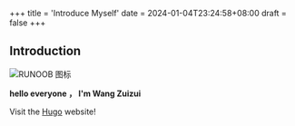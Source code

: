 +++
title = 'Introduce Myself'
date = 2024-01-04T23:24:58+08:00
draft = false
+++
## Introduction

![RUNOOB 图标](http://static.runoob.com/images/runoob-logo.png)

**hello everyone ， I'm Wang Zuizui**

[//]: # (This is **bold** text, and this is *emphasized* text.)

Visit the [Hugo](https://gohugo.io) website!
